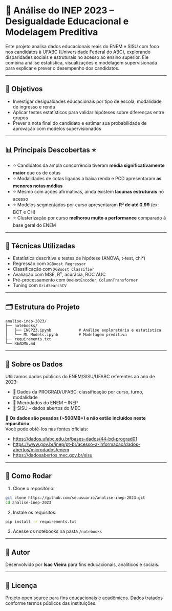# 📘 Análise do INEP 2023 – Desigualdade Educacional e Modelagem Preditiva

Este projeto analisa dados educacionais reais do ENEM e SISU com foco nos candidatos à UFABC (Universidade Federal do ABC), explorando disparidades sociais e estruturais no acesso ao ensino superior. Ele combina análise estatística, visualizações e modelagem supervisionada para explicar e prever o desempenho dos candidatos.

---

## 🎯 Objetivos

- Investigar desigualdades educacionais por tipo de escola, modalidade de ingresso e renda
- Aplicar testes estatísticos para validar hipóteses sobre diferenças entre grupos
- Prever a nota final do candidato e estimar sua probabilidade de aprovação com modelos supervisionados

---

## 📊 Principais Descobertas ⭐

- ⭐ Candidatos da ampla concorrência tiveram **média significativamente maior** que os de cotas
- ⭐ Modalidades de cotas ligadas a baixa renda e PCD apresentaram **as menores notas médias**
- ⭐ Mesmo com ações afirmativas, ainda existem **lacunas estruturais** no acesso
- ⭐ Modelos segmentados por curso apresentaram **R² de até 0.99** (ex: BCT e CH)
- ⭐ Clusterização por curso **melhorou muito a performance** comparado à base geral do ENEM

---

## 🧪 Técnicas Utilizadas

- Estatística descritiva e testes de hipótese (ANOVA, t-test, chi²)
- Regressão com `XGBoost Regressor`
- Classificação com `XGBoost Classifier`
- Avaliação com MSE, R², acurácia, ROC AUC
- Pré-processamento com `OneHotEncoder`, `ColumnTransformer`
- Tuning com `GridSearchCV`

---

## 🗂️ Estrutura do Projeto

```
analise-inep-2023/
├── notebooks/
│   ├── INEP23.ipynb            # Análise exploratória e estatística
│   └── ML Models.ipynb         # Modelagem preditiva
├── requirements.txt
└── README.md
```

---

## 🧾 Sobre os Dados

Utilizamos dados públicos do ENEM/SISU/UFABC referentes ao ano de 2023:

- 📁 Dados da PROGRAD/UFABC: classificação por curso, turno, modalidade  
- 📁 Microdados do ENEM – INEP  
- 📁 SISU – dados abertos do MEC  

📌 **Os dados são pesados (~500MB+) e não estão incluídos neste repositório.**  
Você pode obtê-los nas fontes oficiais:

- https://dados.ufabc.edu.br/bases-dados/44-bd-prograd01  
- https://www.gov.br/inep/pt-br/acesso-a-informacao/dados-abertos/microdados/enem  
- https://dadosabertos.mec.gov.br/sisu

---

## 🚀 Como Rodar

1. Clone o repositório:
```bash
git clone https://github.com/seuusuario/analise-inep-2023.git
cd analise-inep-2023
```

2. Instale os requisitos:
```bash
pip install -r requirements.txt
```

3. Acesse os notebooks na pasta `/notebooks`

---

## 👤 Autor

Desenvolvido por **Isac Vieira** para fins educacionais, analíticos e sociais.

---

## 📄 Licença

Projeto open source para fins educacionais e acadêmicos. Dados tratados conforme termos públicos das instituições.
